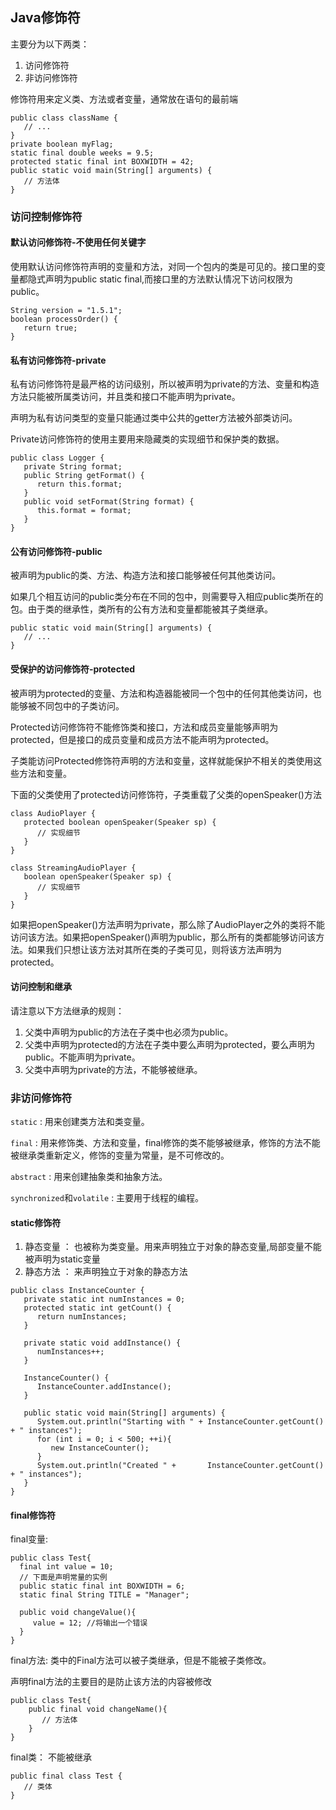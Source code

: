 ## Java修饰符
主要分为以下两类：
1. 访问修饰符
2. 非访问修饰符

修饰符用来定义类、方法或者变量，通常放在语句的最前端

```
public class className {
   // ...
}
private boolean myFlag;
static final double weeks = 9.5;
protected static final int BOXWIDTH = 42;
public static void main(String[] arguments) {
   // 方法体
}
```

### 访问控制修饰符
#### 默认访问修饰符-不使用任何关键字
使用默认访问修饰符声明的变量和方法，对同一个包内的类是可见的。接口里的变量都隐式声明为public static final,而接口里的方法默认情况下访问权限为public。
```
String version = "1.5.1";
boolean processOrder() {
   return true;
}
```
#### 私有访问修饰符-private
私有访问修饰符是最严格的访问级别，所以被声明为private的方法、变量和构造方法只能被所属类访问，并且类和接口不能声明为private。

声明为私有访问类型的变量只能通过类中公共的getter方法被外部类访问。

Private访问修饰符的使用主要用来隐藏类的实现细节和保护类的数据。
```
public class Logger {
   private String format;
   public String getFormat() {
      return this.format;
   }
   public void setFormat(String format) {
      this.format = format;
   }
}
```
#### 公有访问修饰符-public
被声明为public的类、方法、构造方法和接口能够被任何其他类访问。

如果几个相互访问的public类分布在不同的包中，则需要导入相应public类所在的包。由于类的继承性，类所有的公有方法和变量都能被其子类继承。
```
public static void main(String[] arguments) {
   // ...
}
```

#### 受保护的访问修饰符-protected
被声明为protected的变量、方法和构造器能被同一个包中的任何其他类访问，也能够被不同包中的子类访问。

Protected访问修饰符不能修饰类和接口，方法和成员变量能够声明为protected，但是接口的成员变量和成员方法不能声明为protected。

子类能访问Protected修饰符声明的方法和变量，这样就能保护不相关的类使用这些方法和变量。

下面的父类使用了protected访问修饰符，子类重载了父类的openSpeaker()方法

```
class AudioPlayer {
   protected boolean openSpeaker(Speaker sp) {
      // 实现细节
   }
}

class StreamingAudioPlayer {
   boolean openSpeaker(Speaker sp) {
      // 实现细节
   }
}
```
如果把openSpeaker()方法声明为private，那么除了AudioPlayer之外的类将不能访问该方法。如果把openSpeaker()声明为public，那么所有的类都能够访问该方法。如果我们只想让该方法对其所在类的子类可见，则将该方法声明为protected。

#### 访问控制和继承
请注意以下方法继承的规则：
1. 父类中声明为public的方法在子类中也必须为public。
2. 父类中声明为protected的方法在子类中要么声明为protected，要么声明为public。不能声明为private。
3. 父类中声明为private的方法，不能够被继承。
###  非访问修饰符

`static` : 用来创建类方法和类变量。

`final` : 用来修饰类、方法和变量，final修饰的类不能够被继承，修饰的方法不能被继承类重新定义，修饰的变量为常量，是不可修改的。

`abstract` : 用来创建抽象类和抽象方法。

`synchronized`和`volatile` : 主要用于线程的编程。

#### static修饰符
1. 静态变量 ： 也被称为类变量。用来声明独立于对象的静态变量,局部变量不能被声明为static变量
2. 静态方法 ： 来声明独立于对象的静态方法
```
public class InstanceCounter {
   private static int numInstances = 0;
   protected static int getCount() {
      return numInstances;
   }

   private static void addInstance() {
      numInstances++;
   }

   InstanceCounter() {
      InstanceCounter.addInstance();
   }

   public static void main(String[] arguments) {
      System.out.println("Starting with " + InstanceCounter.getCount() + " instances");
      for (int i = 0; i < 500; ++i){
         new InstanceCounter();
      } 
      System.out.println("Created " +       InstanceCounter.getCount() + " instances");
   } 
}
```

#### final修饰符
final变量:
```
public class Test{
  final int value = 10;
  // 下面是声明常量的实例
  public static final int BOXWIDTH = 6;
  static final String TITLE = "Manager";

  public void changeValue(){
     value = 12; //将输出一个错误
  }
}
```
final方法:
类中的Final方法可以被子类继承，但是不能被子类修改。

声明final方法的主要目的是防止该方法的内容被修改
```
public class Test{
    public final void changeName(){
       // 方法体
    }
}
```

final类： 不能被继承
```
public final class Test {
   // 类体
}
```

